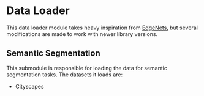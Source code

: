# Data Loader

This data loader module takes heavy inspiration from [EdgeNets](https://github.com/sacmehta/EdgeNets.git), but several modifications are made to work with newer library versions. 

## Semantic Segmentation

This submodule is responsible for loading the data for semantic segmentation tasks. 
The datasets it loads are:
- Cityscapes

